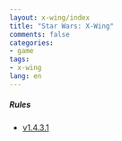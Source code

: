 ```yaml
---
layout: x-wing/index
title: "Star Wars: X-Wing"
comments: false
categories:
- game
tags:
- x-wing
lang: en
---
```


##### Rules

 - [v1.4.3.1](v1_4_3_1)
